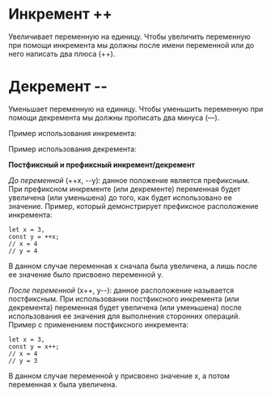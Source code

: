# Инкремент ++
Увеличивает переменную на единицу.
Чтобы увеличить переменную при помощи инкремента мы должны после имени переменной или до него написать два плюса (++).

# Декремент --
Уменьшает переменную на единицу.
Чтобы уменьшить переменную при помощи декремента мы должны прописать два минуса (—).

Пример использования инкремента:

Пример использования декремента:


**Постфиксный и префиксный инкремент/декремент**

*До переменной* (++x, --y): данное положение является префиксным. 
При префиксном инкременте (или декременте) переменная будет увеличена (или уменьшена) до того, как будет использовано ее значение.
Пример, который демонстрирует префиксное расположение инкремента:

```
let x = 3,
const y = ++x; 
// x = 4
// y = 4
```
В данном случае переменная x сначала была увеличена, а лишь после ее значение было присвоено переменной y.


*После переменной* (x++, y--): данное расположение называется постфиксным. 
При использовании постфиксного инкремента (или декремента) переменная будет увеличена (или уменьшена) после использования ее значения для выполнения сторонних операций.
Пример с применением постфиксного инкремента:

```
let x = 3,
const y = x++; 
// x = 4
// y = 3
```
В данном случае переменной y присвоено значение x, а потом переменная x была увеличена.
